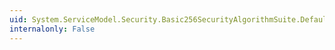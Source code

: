 ```yaml
---
uid: System.ServiceModel.Security.Basic256SecurityAlgorithmSuite.DefaultEncryptionKeyDerivationLength
internalonly: False
---
```

